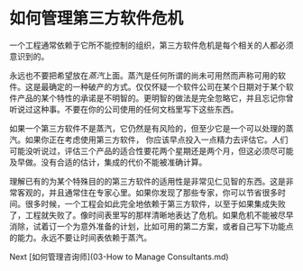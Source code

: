 # 如何管理第三方软件危机

一个工程通常依赖于它所不能控制的组织，第三方软件危机是每个相关的人都必须意识到的。

永远也不要把希望放在*蒸汽*上面。蒸汽是任何所谓的尚未可用然而声称可用的软件。这是最确定的一种破产的方式。仅仅怀疑一个软件公司在某个日期对于某个软件产品的某个特性的承诺是不明智的。更明智的做法是完全忽略它，并且忘记你曾听说过这种事。不要在你的公司使用的任何文档里写下这些东西。

如果一个第三方软件不是蒸汽，它仍然是有风险的，但至少它是一个可以处理的蒸汽。如果你正在考虑使用第三方软件， 你应该早点投入一点精力去评估它。人们可能没听说过，评估三个产品的适合性要花两个星期还是两个月，但这必须尽可能及早做。没有合适的估计，集成的代价不能被准确计算。

理解已有的为某个特殊目的的第三方软件的适用性是非常见仁见智的东西。这是非常客观的，并且通常住在专家心里。如果你发现了那些专家，你可以节省很多时间。很多时候，一个工程会如此完全地依赖于第三方软件，以至于如果集成失败了，工程就失败了。像时间表里写的那样清晰地表达了危机。如果危机不能被尽早消除，试着订一个为意外准备的计划，比如可用的第二方案，或者自己写下功能点的能力。永远不要让时间表依赖于蒸汽。

Next [如何管理咨询师](03-How to Manage Consultants.md)

